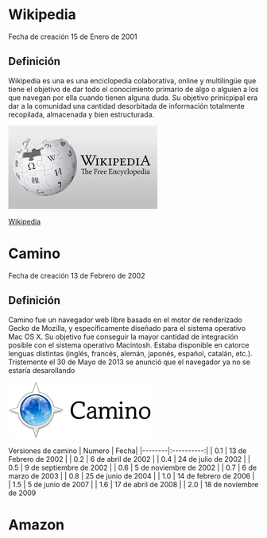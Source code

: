 # Wikipedia

Fecha de creación 15 de Enero de 2001

## Definición

Wikipedia es una es una enciclopedia colaborativa, online y multilingüe que tiene el objetivo de dar todo el conocimiento primario de algo o alguien a los que navegan por ella cuando tienen alguna duda. Su objetivo prinicpipal era dar a la comunidad una cantidad desorbitada de información totalmente recopilada, almacenada y bien estructurada.

![imagen](https://github.com/elfrago05/SMX2-M8_UF1_A1_HistoriaWeb_2002/blob/main/descarga.jpg "imagen wikipedia")

[Wikipedia](https://es.wikipedia.org/wiki/Wikipedia:Portada "Titulo Opcional")


# Camino

Fecha de creación 13 de Febrero de 2002

## Definición

Camino fue un navegador web libre basado en el motor de renderizado Gecko de Mozilla, y específicamente diseñado para el sistema operativo Mac OS X. Su objetivo fue conseguir la mayor cantidad de integración posible con el sistema operativo Macintosh. Estaba disponible en catorce lenguas distintas (inglés, francés, alemán, japonés, español, catalán, etc.). Tristemente el 30 de Mayo de 2013 se anunció que el navegador ya no se estaría desarollando

![imagen](https://github.com/elfrago05/SMX2-M8_UF1_A1_HistoriaWeb_2002/blob/main/logo.png "imagen Camino")

Versiones de camino
| Numero | Fecha| 
|--------|:----------:|
| 0.1 | 13 de Febrero de 2002 | 
| 0.2 | 6 de abril de 2002 | 
| 0.4 | 24 de julio de 2002 | 
| 0.5 | 9 de septiembre de 2002 | 
| 0.6 | 5 de noviembre de 2002 | 
| 0.7 | 6 de marzo de 2003 | 
| 0.8 | 25 de junio de 2004 | 
| 1.0 | 14 de febrero de 2006 | 
| 1.5 | 5 de junio de 2007 | 
| 1.6 | 17 de abril de 2008 | 
| 2.0 | 18 de noviembre de 2009
 
 
 # Amazon
